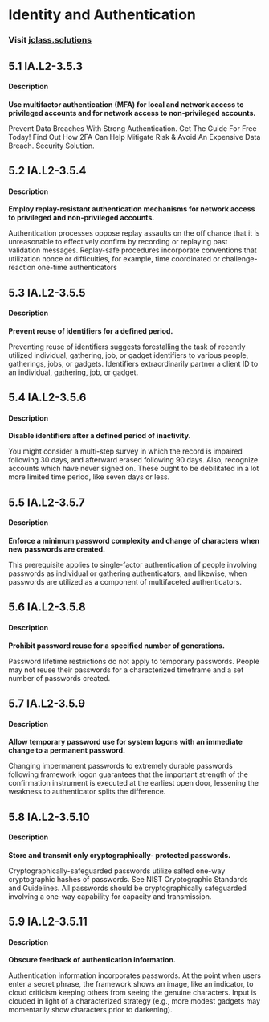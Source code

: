 # **Identity and Authentication**
### Visit [ jclass.solutions](http://www.jclass.solutions/)
## 5.1 IA.L2-3.5.3

#### Description

**Use multifactor authentication (MFA) for local and network access to privileged accounts and for network access to non-privileged accounts.**

Prevent Data Breaches With Strong Authentication. Get The Guide For Free Today! Find Out How 2FA Can Help Mitigate Risk & Avoid An Expensive Data Breach. Security Solution.

## 5.2 IA.L2-3.5.4

#### Description

**Employ replay-resistant authentication mechanisms for network access to privileged and non-privileged accounts.**

Authentication processes oppose replay assaults on the off chance that it is unreasonable to effectively confirm by recording or replaying past validation messages. Replay-safe procedures incorporate conventions that utilization nonce or difficulties, for example, time coordinated or challenge-reaction one-time authenticators


## 5.3 IA.L2-3.5.5

#### Description

**Prevent reuse of identifiers for a defined period.**

Preventing reuse of identifiers suggests forestalling the task of recently utilized individual, gathering, job, or gadget identifiers to various people, gatherings, jobs, or gadgets. Identifiers extraordinarily partner a client ID to an individual, gathering, job, or gadget.


## 5.4 IA.L2-3.5.6

#### Description

**Disable identifiers after a defined period of inactivity.**

You might consider a multi-step survey in which the record is impaired following 30 days, and afterward erased following 90 days. Also, recognize accounts which have never signed on. These ought to be debilitated in a lot more limited time period, like seven days or less.

## 5.5 IA.L2-3.5.7

#### Description

**Enforce a minimum password complexity and change of characters when new passwords are created.**

This prerequisite applies to single-factor authentication of people involving passwords as individual or gathering authenticators, and likewise, when passwords are utilized as a component of multifaceted authenticators.

## 5.6 IA.L2-3.5.8

#### Description

**Prohibit password reuse for a specified number of generations.**

Password lifetime restrictions do not apply to temporary passwords. People may not reuse their passwords for a characterized timeframe and a set number of passwords created.

## 5.7 IA.L2-3.5.9

#### Description

**Allow temporary password use for system logons with an immediate change to a permanent password.**

Changing impermanent passwords to extremely durable passwords following framework logon guarantees that the important strength of the confirmation instrument is executed at the earliest open door, lessening the weakness to authenticator splits the difference.

## 5.8 IA.L2-3.5.10

#### Description

**Store and transmit only cryptographically- protected passwords.**

Cryptographically-safeguarded passwords utilize salted one-way cryptographic hashes of passwords. See NIST Cryptographic Standards and Guidelines. All passwords should be cryptographically safeguarded involving a one-way capability for capacity and transmission.

## 5.9 IA.L2-3.5.11

#### Description

**Obscure feedback of authentication information.**

Authentication information incorporates passwords. At the point when users enter a secret phrase, the framework shows an image, like an indicator, to cloud criticism keeping others from seeing the genuine characters. Input is clouded in light of a characterized strategy (e.g., more modest gadgets may momentarily show characters prior to darkening).